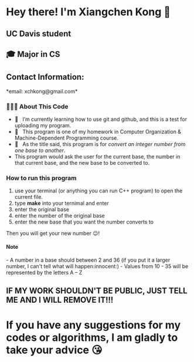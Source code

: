 # Hey there! I'm Xiangchen Kong 👋
<h2> UC Davis student </h2>
<h2> 🎓 Major in CS </h2>
<h2> Contact Information: </h2>
*email: xchkong@gmail.com*
<h3> 👨🏻‍💻 About This Code </h3>


- 🔭 &nbsp; I’m currently learning how to use git and github, and this is a test for uploading my program.
- 🤔 &nbsp; This program is one of my homework in Computer Organization & Machine-Dependent Programming course.
- 💼 &nbsp; As the title said, this program is for *convert an integer number from one base to another*. 
- This program would ask the user for the current base, the number in that current base, and the new base to be converted to.

<h3> How to run this program </h3>

1. use your terminal (or anything you can run C++ program) to open the current file.
2. type **make** into your ternimal and enter
3. enter the original base
4. enter the number of the original base
5. enter the new base that you want the number converts to

Then you will get your new number :wink:!

<h4> Note </h4>
- A number in a base should between 2 and 36 (if you put it a larger number, I can't tell what will happen:innocent:)
- Values from 10 - 35 will be represented by the letters A – Z

## IF MY WORK SHOULDN'T BE PUBLIC, JUST TELL ME AND I WILL REMOVE IT!!!
# If you have any suggestions for my codes or algorithms, I am gladly to take your advice :kissing_heart:
